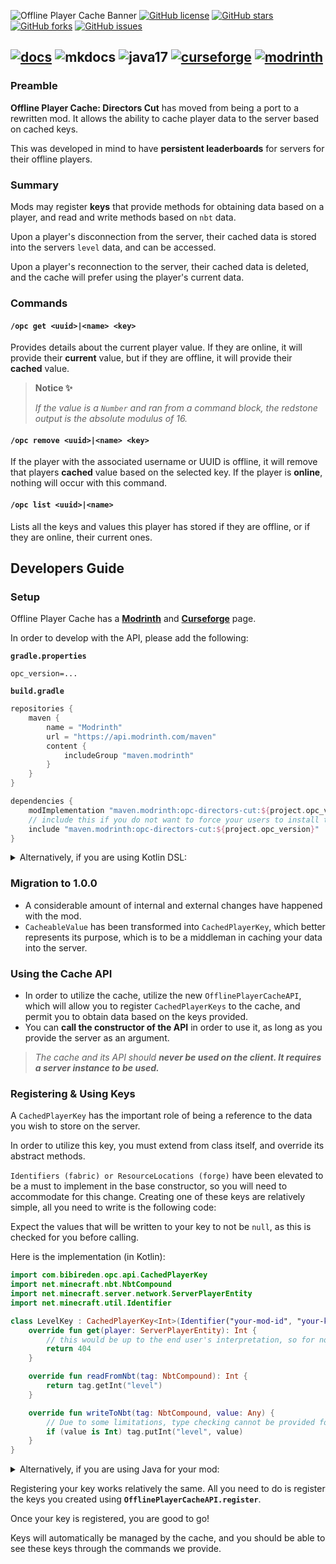 ![Offline Player Cache Banner](https://cdn.modrinth.com/data/cached_images/8bf7b045806b81dba417cabafe08bed2d4fd4a1c.png)
[![GitHub license](https://img.shields.io/badge/MIT-MIT?style=for-the-badge&label=LICENCE&labelColor=1A1A1A&color=FFFFFF&link=https%3A%2F%2Fgithub.com%2FPlayerEXDirectorsCut%2Foffline-player-cache%2Fblob%2F1.20.1%2Fmain%2FLICENSE)](https://github.com/PlayerEXDirectorsCut/offline-player-cache/blob/1.20.1/main/LICENSE)
[![GitHub stars](https://img.shields.io/github/stars/PlayerEXDirectorsCut/offline-player-cache?style=for-the-badge&logo=github&labelColor=1A1A1A&color=FFFFFF&link=https%3A%2F%2Fgithub.com%2FPlayerEXDirectorsCut%2Foffline-player-cache%2Fstargazers
)](https://github.com/PlayerEXDirectorsCut/offline-player-cache/stargazers)
[![GitHub forks](https://img.shields.io/github/forks/PlayerEXDirectorsCut/offline-player-cache?style=for-the-badge&logo=github&labelColor=1A1A1A&color=FFFFFF&link=https%3A%2F%2Fgithub.com%2FPlayerEXDirectorsCut%2Foffline-player-cache%2Fforks
)](https://github.com/PlayerEXDirectorsCut/offline-player-cache/forks)
[![GitHub issues](https://img.shields.io/github/issues/PlayerEXDirectorsCut/offline-player-cache?style=for-the-badge&logo=github&label=ISSUES&labelColor=1A1A1A&link=https%3A%2F%2Fgithub.com%2FPlayerEXDirectorsCut%2Foffline-player-cache%2Fissues
)](https://github.com/PlayerEXDirectorsCut/offline-player-cache/issues)

[![docs](https://cdn.jsdelivr.net/npm/@intergrav/devins-badges@3/assets/cozy/documentation/generic_vector.svg)](https://playerexdirectorscut.github.io/Bare-Minimum-Docs/)
![mkdocs](https://cdn.jsdelivr.net/npm/@intergrav/devins-badges@3/assets/cozy/built-with/mkdocs_vector.svg)
![java17](https://cdn.jsdelivr.net/npm/@intergrav/devins-badges@3/assets/cozy/built-with/java17_vector.svg)
[![curseforge](https://cdn.jsdelivr.net/npm/@intergrav/devins-badges@3/assets/cozy/available/curseforge_vector.svg)](https://www.curseforge.com/minecraft/mc-mods/opc-directors-cut)
[![modrinth](https://cdn.jsdelivr.net/npm/@intergrav/devins-badges@3/assets/cozy/available/modrinth_vector.svg)](https://modrinth.com/mod/opc-directors-cut)
---

### Preamble

**Offline Player Cache: Directors Cut** has moved from being a port to a rewritten mod.
It allows the ability to cache player data to the server based on cached keys.

This was developed in mind to have **persistent leaderboards** for servers for their offline players.

### Summary
Mods may register **keys** that provide methods for obtaining data based on a player, and read and write methods based on `nbt` data.

Upon a player's disconnection from the server, their cached data is stored into the servers `level` data, and can be accessed.

Upon a player's reconnection to the server, their cached data is deleted, and the cache will prefer using the player's current data.

### Commands

#### `/opc get <uuid>|<name> <key>`
Provides details about the current player value. If they are online, it will provide their **current** value, but if they are offline, it will provide their **cached** value.

> **Notice ✨**
>
> *If the value is a `Number` and ran from a command block, the redstone output is the absolute modulus of 16.*

#### `/opc remove <uuid>|<name> <key>`
If the player with the associated username or UUID is offline, it will remove that players **cached** value based on the selected key.
If the player is **online**, nothing will occur with this command.

#### `/opc list <uuid>|<name>`
Lists all the keys and values this player has stored if they are offline, or if they are online, their current ones.

## Developers Guide

### Setup
Offline Player Cache has a [**Modrinth**](https://modrinth.com/mod/opc-directors-cut) and [**Curseforge**](https://curseforge.com/minecraft/mc-mods/opc-directors-cut) page.

In order to develop with the API, please add the following:

**`gradle.properties`**

```properties
opc_version=...
```

**`build.gradle`**

```groovy
repositories {
    maven {
        name = "Modrinth"
        url = "https://api.modrinth.com/maven"
        content {
            includeGroup "maven.modrinth"
        }
    }
}

dependencies {
    modImplementation "maven.modrinth:opc-directors-cut:${project.opc_version}"
    // include this if you do not want to force your users to install the mod.
    include "maven.modrinth:opc-directors-cut:${project.opc_version}"
}
```

<details><summary>Alternatively, if you are using Kotlin DSL:</summary>
    
**`build.gradle.kts`**

```kotlin
repositories {
    maven {
        name = "Modrinth"
        url = uri("https://api.modrinth.com/maven")
        content {
            includeGroup("maven.modrinth")
        }
    }
}

dependencies {
    modImplementation("maven.modrinth:opc-directors-cut:${properties["opc_version"]}")
    // include this if you do not want to force your users to install the mod.
    include("maven.modrinth:opc-directors-cut:${properties["opc_version"]}")
}
```

</details>

### Migration to 1.0.0

- A considerable amount of internal and external changes have happened with the mod.
- `CacheableValue` has been transformed into `CachedPlayerKey`, which better represents its purpose, which is to be a middleman in caching your data into the server.

### Using the Cache API
- In order to utilize the cache, utilize the new `OfflinePlayerCacheAPI`, which will allow you to register `CachedPlayerKeys` to the cache, and permit you to obtain data based on the keys provided.
- You can **call the constructor of the API** in order to use it, as long as you provide the server as an argument.
> *The cache and its API should **never be used on the client. It requires a server instance to be used.***

### Registering & Using Keys

A `CachedPlayerKey` has the important role of being a reference to the data you wish to store on the server.

In order to utilize this key, you must extend from class itself, and override its abstract methods.

`Identifiers (fabric) or ResourceLocations (forge)` have been elevated to be a must to implement in the base constructor, so you will need to accommodate for this change.
Creating one of these keys are relatively simple, all you need to write is the following code:

Expect the values that will be written to your key to not be `null`, as this is checked for you before calling.

Here is the implementation (in Kotlin):
```kotlin
import com.bibireden.opc.api.CachedPlayerKey
import net.minecraft.nbt.NbtCompound
import net.minecraft.server.network.ServerPlayerEntity
import net.minecraft.util.Identifier

class LevelKey : CachedPlayerKey<Int>(Identifier("your-mod-id", "your-key-path")) {
    override fun get(player: ServerPlayerEntity): Int {
        // this would be up to the end user's interpretation, so for now, anything will suffice.
        return 404
    }

    override fun readFromNbt(tag: NbtCompound): Int {
        return tag.getInt("level")
    }

    override fun writeToNbt(tag: NbtCompound, value: Any) {
        // Due to some limitations, type checking cannot be provided for the second argument, but you can almost safely guarantee this value will be associated with your type-parameter.
        if (value is Int) tag.putInt("level", value)
    }
}
```

<details><summary>Alternatively, if you are using Java for your mod:</summary>

```java
import com.bibireden.opc.api.CachedPlayerKey;
import net.minecraft.nbt.NbtCompound;
import net.minecraft.server.network.ServerPlayerEntity;
import net.minecraft.util.Identifier;
import org.jetbrains.annotations.NotNull;

public class LevelKey extends CachedPlayerKey<Integer> {
    public LevelKey() {
        super(new Identifier("your-mod-id", "your-key-path"));
    }

    @Override
    public Integer get(@NotNull ServerPlayerEntity player) {
        // this would be up to the end user's interpretation, so for now, anything will suffice.
        return 404;
    }

    @Override
    public @NotNull Integer readFromNbt(NbtCompound tag) {
        return tag.getInt("level");
    }

    @Override
    public void writeToNbt(NbtCompound tag, @NotNull Object value) {
        // Due to some limitations, type checking cannot be provided for the second argument, but you can almost safely guarantee this value will be associated with your type-parameter.
        tag.putInt("level", (Integer) value);
    }
}
```

</details>

Registering your key works relatively the same. All you need to do is register the keys you created using **`OfflinePlayerCacheAPI.register`**.

Once your key is registered, you are good to go!

Keys will automatically be managed by the cache, and you should be able to see these keys through the commands we provide.
